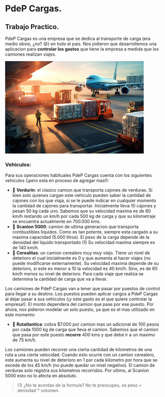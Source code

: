 # PdeP Cargas.
## Trabajo Practico.

PdeP Cargas es una empresa que se dedica al transporte de carga (era medio obvio, ¿no? 😝) en todo el pais. Nos pidieron que desarrollemos una aplicacion para **controlar los gastos** que tiene la empresa a medida que los camiones realizan viajes.

![](PdePCargas.jpg)

### Vehiculos:
Para sus operaciones habituales PdeP Cargas cuenta con los siguientes vehiculos (¡pero esta en proceso de agregar mas!):

- 🥬 **Verdurin**: el clasico camion que transporta cajones de verduras. Si bien solo quienes cargan este vehiculo pueden saber la cantidad de cajones con los que viaja, si se le puede indicar en cualquier momento la cantidad de cajones para transportar. Inicialmente lleva 10 cajones y pesan 50 kg cada uno. Sabemos que su velocidad maxima es de 80 km/h restando un km/h por cada 500 kg de carga y que su kilometraje se encuentra actualmente en 700.000 kms.
- 🚀 **Scanion 5000**: camion de ultima generacion que transporta combustibles liquidos. Como es tan potente, siempre esta cargado a su maxima capacidad (5.000 litros). El peso de la carga depende de la densidad del liquido transportado (1) Su velocidad maxima siempre es de 140 km/h.
- 🌽 **Cerealitas**: un camion cerealero muy muy viejo. Tiene un nivel de deterioro el cual inicialmente es 0 y que aumenta al hacer viajes (no puede modificarse externamente). Su velocidad maxima depende de su deterioro, si este es menor a 10 la velocidad es 40 km/h. Sino, es de 60 km/h menos su nivel de deterioro. Para cada viaje que realiza se determina la cantidad de carga que va a llevar.

Los camiones de PdeP Cargas van a tener que pasar por puestos de control para llegar a su destino. Los puestos pueden aplicar cargos a PdeP Cargas al dejar pasar a sus vehiculos (¡y este gasto es el que quiere controlar la empresa!). El monto dependera del camion que pase por ese puesto.
Por ahora, nos pidieron modelar un solo puesto, ya que es el mas utilizado en este momento:

- 🚏 **Rutatlantica**: cobra $7.000 por camion mas un adicional de 100 pesos por cada 1000 kg de carga que lleva el camion. Sabemos que el camion que pasa por este puesto **recorre** 400 kms y que debe ir a un maximo de 75 km/h.

Los camiones pueden recorrer una cierta cantidad de kilometros de una ruta a una cierta velocidad. Cuando esto ocurre con un camion cerealero, este aumenta su nivel de deterioro en 1 por cada kilometro por hora que se excede de los 45 km/h (no puede quedar un nivel negativo). El camion de verduras solo registra sus kilometros recorridos. Por ultimo, al Scanion 5000 esto no lo afecta en absoluto.

> (1) ¿No te acordas de la formula? No te preocupes, es peso = densidad * volumen.